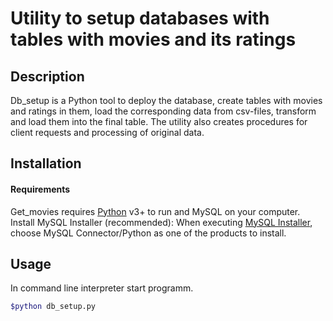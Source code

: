 # Utility to setup databases with tables with movies and its ratings

## Description

Db_setup is a Python tool to deploy the database, create tables with movies and ratings in them, load the corresponding data from csv-files, transform and load them into the final table. The utility also creates procedures for client requests and processing of original data.
## Installation
#### Requirements 
Get_movies requires [Python](https://www.python.org/downloads/)  v3+ to run and MySQL on your computer.
Install MySQL Installer (recommended): When executing [MySQL Installer](https://dev.mysql.com/doc/refman/8.0/en/mysql-installer.html), choose MySQL Connector/Python as one of the products to install.

## Usage

In command line interpreter start programm.

```sh
$python db_setup.py
``` 